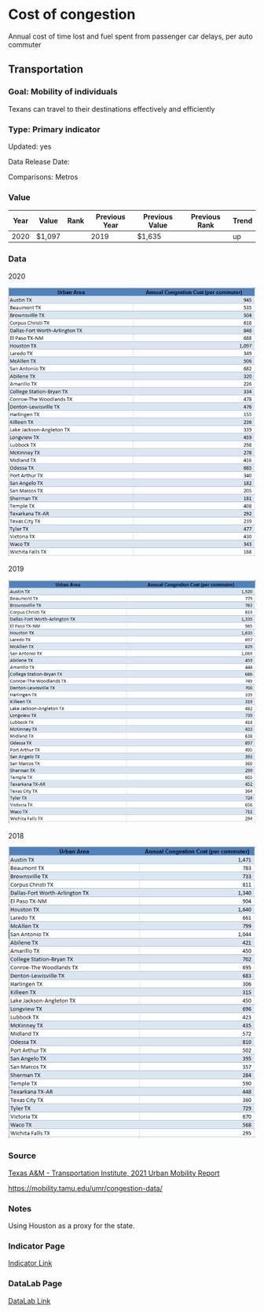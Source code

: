 # Cost of congestion

Annual cost of time lost and fuel spent from passenger car delays, per auto commuter

## Transportation

### Goal: Mobility of individuals

Texans can travel to their destinations effectively and efficiently

### Type: Primary indicator

Updated: yes

Data Release Date: 

Comparisons: Metros

### Value

| Year      |  Value      | Rank        | Previous Year | Previous Value | Previous Rank | Trend | 
| ----------- | ----------- | ----------- | ----------- | ----------- | ----------- | -----------|
|   2020      |    $1,097    |             |      2019   |    $1,635     |             |    up     | 

### Data

2020

![data2020](./2020_costpercommuter.PNG)

2019

![data2019](./2019_costpercommuter.PNG)

2018

![data2018](./2018_TX_congestioncost.PNG)

### Source

[Texas A&M - Transportation Institute, 2021 Urban Mobility Report](https://static.tti.tamu.edu/tti.tamu.edu/documents/mobility-report-2021.pdf)

https://mobility.tamu.edu/umr/congestion-data/

### Notes

Using Houston as a proxy for the state. 


### Indicator Page

[Indicator Link](https://indicators.texas2036.org/indicator/62)

### DataLab Page

[DataLab Link](https://datalab.texas2036.org/rifxnsb/urban-mobility-scorecard-u-s)